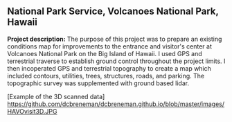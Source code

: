 ## National Park Service, Volcanoes National Park, Hawaii

**Project description:** The purpose of this project was to prepare an existing conditions map for improvements to the entrance 
and visitor's center at Volcanoes National Park on the Big Island of Hawaii.  I used GPS and terrestrial traverse to establish 
ground control throughout the project limits.  I then incoperated GPS and terrestrial topography to create a map which included 
contours, utilities, trees, structures, roads, and parking.  The topographic survey was supplemented with ground based lidar.

[Example of the 3D scanned data]
<https://github.com/dcbreneman/dcbreneman.github.io/blob/master/images/HAVOvisit3D.JPG>
